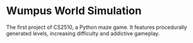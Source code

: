 # Wumpus World Simulation
The first project of CS2510, a Python maze game. It features procedurally generated levels, increasing difficulty and addictive gameplay.
